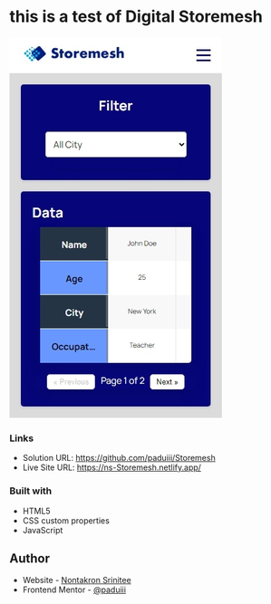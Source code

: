 # this is a test of Digital Storemesh

![Design preview](./images/375px.jpeg)

### Links

- Solution URL: https://github.com/paduiii/Storemesh
- Live Site URL: https://ns-Storemesh.netlify.app/

### Built with

- HTML5
- CSS custom properties
- JavaScript

## Author

- Website - [Nontakron Srinitee](https://github.com/paduiii)
- Frontend Mentor - [@paduiii](https://www.frontendmentor.io/profile/paduiii)